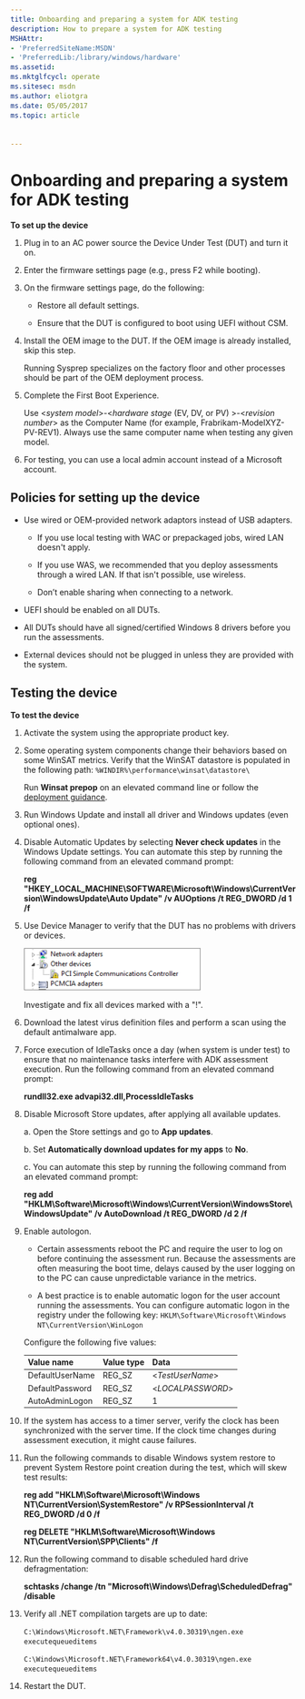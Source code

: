 ```yaml
---
title: Onboarding and preparing a system for ADK testing
description: How to prepare a system for ADK testing
MSHAttr:
- 'PreferredSiteName:MSDN'
- 'PreferredLib:/library/windows/hardware'
ms.assetid: 
ms.mktglfcycl: operate
ms.sitesec: msdn
ms.author: eliotgra
ms.date: 05/05/2017
ms.topic: article


---
```


# Onboarding and preparing a system for ADK testing

**To set up the device**

1.	Plug in to an AC power source the Device Under Test (DUT) and turn it on.

2.	Enter the firmware settings page (e.g., press F2 while booting).

3.	On the firmware settings page, do the following:

	-   Restore all default settings.

	-   Ensure that the DUT is configured to boot using UEFI without CSM.

4.	Install the OEM image to the DUT. If the OEM image is already installed, skip this step.

	Running Sysprep specializes on the factory floor and other processes should be part of the OEM deployment process.

5.	Complete the First Boot Experience.

	Use &lt;*system model*&gt;-&lt;*hardware stage* (EV, DV, or PV)	&gt;-&lt;*revision number*&gt; as the Computer Name (for example, Frabrikam-ModelXYZ-PV-REV1). Always use the same computer name when testing any given model.

6.	For testing, you can use a local admin account instead of a Microsoft account.

## Policies for setting up the device

-   Use wired or OEM-provided network adaptors instead of USB adapters.

	-   If you use local testing with WAC or prepackaged jobs, wired LAN doesn't apply.

	-   If you use WAS, we recommended that you deploy assessments through a wired LAN. If that isn't possible, use wireless.

	-   Don’t enable sharing when connecting to a network.

-   UEFI should be enabled on all DUTs.

-   All DUTs should have all signed/certified Windows 8 drivers before you run the assessments.

-   External devices should not be plugged in unless they are provided with the system.

	
## Testing the device

**To test the device**

1. Activate the system using the appropriate product key.

2. Some operating system components change their behaviors based on some WinSAT metrics. Verify that the WinSAT datastore is populated in the following path: ```%WINDIR%\performance\winsat\datastore\```

   Run **Winsat prepop** on an elevated command line or follow the [deployment guidance](https://technet.microsoft.com/en-us/library/jj573887.aspx).

3. Run Windows Update and install all driver and Windows updates (even optional ones).</p>

4. Disable Automatic Updates by selecting **Never check updates** in the Windows Update settings. You can automate this step by running the following command from an elevated command prompt:

   **reg &quot;HKEY_LOCAL_MACHINE\SOFTWARE\Microsoft\Windows\CurrentVersion\WindowsUpdate\Auto Update&quot; /v AUOptions /t REG_DWORD /d 1 /f**

5. Use Device Manager to verify that the DUT has no problems with drivers or devices.

   <img src="images/weg-device-manager-dysfunctional-device.png" width="311" height="74" alt="A dysfunctional device is identified in Device Manager."/>

   Investigate and fix all devices marked with a &quot;!&quot;.

6. Download the latest virus definition files and perform a scan using the default antimalware app.

7. Force execution of IdleTasks once a day (when system is under test) to ensure that no maintenance tasks interfere with ADK assessment execution. Run the following command from an elevated command prompt:

   **rundll32.exe advapi32.dll,ProcessIdleTasks**

8. Disable Microsoft Store updates, after applying all available updates.

   a. Open the Store settings and go to <strong>App updates</strong>.

   b. Set <strong>Automatically download updates for my apps</strong> to <strong>No</strong>.

   c. You can automate this step by running the following command from an elevated command prompt:

   **reg add &quot;HKLM\Software\Microsoft\Windows\CurrentVersion\WindowsStore\WindowsUpdate&quot; /v AutoDownload /t REG_DWORD /d 2 /f**

9. Enable autologon.

   - Certain assessments reboot the PC and require the user to log on before continuing the assessment run. Because the assessments are often measuring the boot time, delays caused by the user logging on to the PC can cause unpredictable variance in the metrics.

   - A best practice is to enable automatic logon for the user account running the assessments. You can configure automatic logon in the registry under the following key: ```HKLM\Software\Microsoft\Windows NT\CurrentVersion\WinLogon```

   Configure the following five values:

   | Value name      | Value type    | Data              |
   |-----------------|---------------|-------------------|
   | DefaultUserName | REG_SZ        | <*TestUserName*>  | 
   | DefaultPassword | REG_SZ        | <*LOCALPASSWORD*> | 
   | AutoAdminLogon  | REG_SZ        | 1                 | 

10. If the system has access to a timer server, verify the clock has been synchronized with the server time. If the clock time changes during assessment execution, it might cause failures.

11. Run the following commands to disable Windows system restore to prevent System Restore point creation during the test, which will skew test results:

    **reg add &quot;HKLM\Software\Microsoft\Windows NT\CurrentVersion\SystemRestore&quot; /v RPSessionInterval /t REG_DWORD /d 0 /f**

    **reg DELETE &quot;HKLM\Software\Microsoft\Windows NT\CurrentVersion\SPP\Clients&quot; /f**

12. Run the following command to disable scheduled hard drive defragmentation:

    **schtasks /change /tn &quot;Microsoft\Windows\Defrag\ScheduledDefrag&quot; /disable**

13. Verify all .NET compilation targets are up to date:

    ```C:\Windows\Microsoft.NET\Framework\v4.0.30319\ngen.exe executequeueditems```

    ```C:\Windows\Microsoft.NET\Framework64\v4.0.30319\ngen.exe executequeueditems```

14. Restart the DUT.



